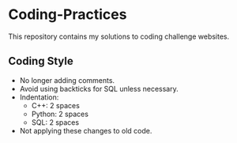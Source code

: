# Coding-Practices
This repository contains my solutions to coding challenge websites.

## Coding Style
- No longer adding comments.
- Avoid using backticks for SQL unless necessary.
- Indentation:
  - C++: 2 spaces
  - Python: 2 spaces
  - SQL: 2 spaces
- Not applying these changes to old code.
